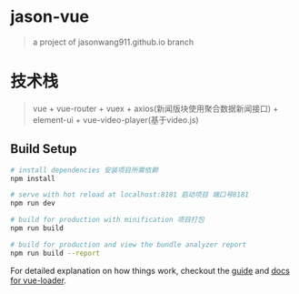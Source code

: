 # jason-vue

> a project of jasonwang911.github.io branch

# 技术栈

> vue + vue-router + vuex + axios(新闻版块使用聚合数据新闻接口) + element-ui + vue-video-player(基于video.js) 

## Build Setup

``` bash
# install dependencies 安装项目所需依赖
npm install

# serve with hot reload at localhost:8181 启动项目 端口号8181
npm run dev

# build for production with minification 项目打包
npm run build

# build for production and view the bundle analyzer report
npm run build --report
```

For detailed explanation on how things work, checkout the [guide](http://vuejs-templates.github.io/webpack/) and [docs for vue-loader](http://vuejs.github.io/vue-loader).
